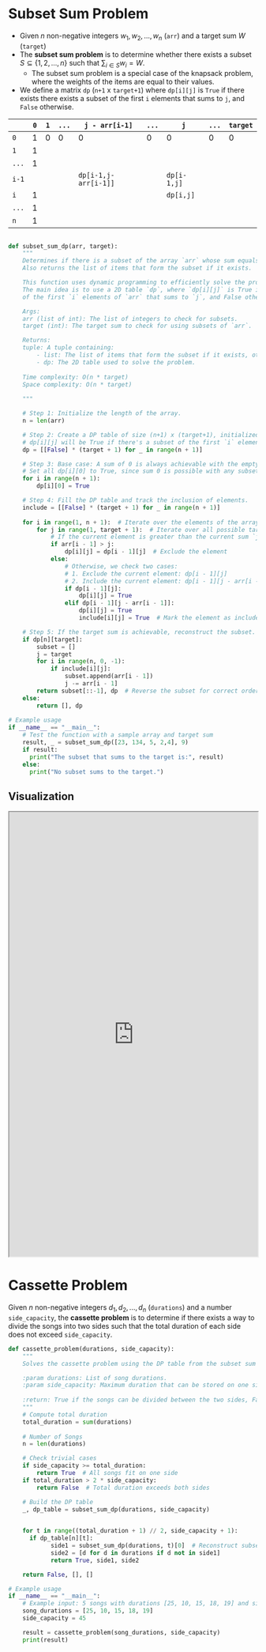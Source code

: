 
# Subset Sum Problem


- Given $n$ non-negative integers $w_{1}, w_{2},...,w_{n}$ (`arr`) and a target sum $W$ (`target`)
- The **subset sum problem** is to determine whether there exists a subset $S \subseteq \{1,2,...,n\}$ such that $\displaystyle\sum_{i \in S}w_{i} = W$. 
	- The subset sum problem is a special case of the knapsack problem, where the weights of the items are equal to their values.
- We define a matrix `dp` (`n+1` x `target+1`) where `dp[i][j]` is `True` if there exists there exists a subset of the first `i` elements that sums to `j`, and `False` otherwise.

|       | `0` | `1` | `...` | `j - arr[i-1]`       | `...` | `j`         | `...` | `target` |
| ----- | --- | --- | ----- | -------------------- | ----- | ----------- | ----- | -------- |
| `0`   | 1   | 0   | 0     | 0                    | 0     | 0           | 0     | 0        |
| `1`   | 1   |     |       |                      |       |             |       |          |
| `...` | 1   |     |       |                      |       |             |       |          |
| `i-1` |     |     |       | `dp[i-1,j-arr[i-1]]` |       | `dp[i-1,j]` |       |          |
| `i`   | 1   |     |       |                      |       | `dp[i,j]`   |       |          |
| `...` | 1   |     |       |                      |       |             |       |          |
| `n`   | 1   |     |       |                      |       |             |       |          |


```python

def subset_sum_dp(arr, target):
    """
    Determines if there is a subset of the array `arr` whose sum equals `target`.
    Also returns the list of items that form the subset if it exists.

    This function uses dynamic programming to efficiently solve the problem.
    The main idea is to use a 2D table `dp`, where `dp[i][j]` is True if there is a subset
    of the first `i` elements of `arr` that sums to `j`, and False otherwise.

    Args:
    arr (list of int): The list of integers to check for subsets.
    target (int): The target sum to check for using subsets of `arr`.

    Returns:
    tuple: A tuple containing:
        - list: The list of items that form the subset if it exists, otherwise an empty list.
        - dp: The 2D table used to solve the problem.
    
    Time complexity: O(n * target)
    Space complexity: O(n * target)
    
    """

    # Step 1: Initialize the length of the array.
    n = len(arr)

    # Step 2: Create a DP table of size (n+1) x (target+1), initialized to False.
    # dp[i][j] will be True if there's a subset of the first `i` elements that sums to `j`.
    dp = [[False] * (target + 1) for _ in range(n + 1)]

    # Step 3: Base case: A sum of 0 is always achievable with the empty subset.
    # Set all dp[i][0] to True, since sum 0 is possible with any subset (including empty).
    for i in range(n + 1):
        dp[i][0] = True

    # Step 4: Fill the DP table and track the inclusion of elements.
    include = [[False] * (target + 1) for _ in range(n + 1)]
    
    for i in range(1, n + 1):  # Iterate over the elements of the array
        for j in range(1, target + 1):  # Iterate over all possible target sums
            # If the current element is greater than the current sum `j`, we cannot include it.
            if arr[i - 1] > j:
                dp[i][j] = dp[i - 1][j]  # Exclude the element
            else:
                # Otherwise, we check two cases:
                # 1. Exclude the current element: dp[i - 1][j]
                # 2. Include the current element: dp[i - 1][j - arr[i - 1]]
                if dp[i - 1][j]:
                    dp[i][j] = True
                elif dp[i - 1][j - arr[i - 1]]:
                    dp[i][j] = True
                    include[i][j] = True  # Mark the element as included

    # Step 5: If the target sum is achievable, reconstruct the subset.
    if dp[n][target]:
        subset = []
        j = target
        for i in range(n, 0, -1):
            if include[i][j]:
                subset.append(arr[i - 1])
                j -= arr[i - 1]
        return subset[::-1], dp  # Reverse the subset for correct order
    else:
        return [], dp
        
# Example usage
if __name__ == "__main__":
    # Test the function with a sample array and target sum
    result, _ = subset_sum_dp([23, 134, 5, 2,4], 9)
    if result:
      print("The subset that sums to the target is:", result)
    else:
      print("No subset sums to the target.")  
```


## Visualization



<iframe src="https://adielbm.github.io/subset-sum-problem-visualization/" width="100%" height="900px"></iframe>


# Cassette Problem

Given $n$ non-negative integers $d_{1}, d_{2},...,d_{n}$ (`durations`) and a number `side_capacity`, the **cassette problem** is to determine if there exists a way to divide the songs into two sides such that the total duration of each side does not exceed `side_capacity`.


```python
def cassette_problem(durations, side_capacity):
    """
    Solves the cassette problem using the DP table from the subset sum problem. (subset_sum_dp)

	:param durations: List of song durations.
    :param side_capacity: Maximum duration that can be stored on one side of the cassette.
	
	:return: True if the songs can be divided between the two sides, False otherwise.
    """
    # Compute total duration
    total_duration = sum(durations)
    
    # Number of Songs
    n = len(durations)

    # Check trivial cases
    if side_capacity >= total_duration:
        return True  # All songs fit on one side
    if total_duration > 2 * side_capacity:
        return False  # Total duration exceeds both sides

    # Build the DP table
    _, dp_table = subset_sum_dp(durations, side_capacity)

    
    for t in range((total_duration + 1) // 2, side_capacity + 1):
      if dp_table[n][t]:
            side1 = subset_sum_dp(durations, t)[0]  # Reconstruct subset for the current 's'
            side2 = [d for d in durations if d not in side1]
            return True, side1, side2

    return False, [], []

# Example usage
if __name__ == "__main__":
    # Example input: 5 songs with durations [25, 10, 15, 18, 19] and side capacity 45
    song_durations = [25, 10, 15, 18, 19]
    side_capacity = 45

    result = cassette_problem(song_durations, side_capacity)
    print(result)
```
